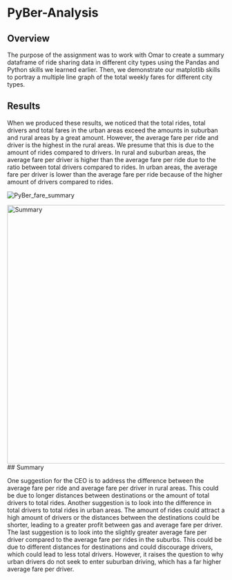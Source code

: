 # PyBer-Analysis

## Overview

The purpose of the assignment was to work with Omar to create a summary dataframe of ride sharing data in different city types using the Pandas and Python skills we learned earlier. Then, we demonstrate our matplotlib skills to portray a multiple line graph of the total weekly fares for different city types.

## Results

When we produced these results, we noticed that the total rides, total drivers and total fares in the urban areas exceed the amounts in suburban and rural areas by a great amount. However, the average fare per ride and driver is the highest in the rural areas. We presume that this is due to the amount of rides compared to drivers. In rural and suburban areas, the average fare per driver is higher than the average fare per ride due to the ratio between total drivers compared to rides. In urban areas, the average fare per driver is lower than the average fare per ride because of the higher amount of drivers compared to rides.

![PyBer_fare_summary](https://user-images.githubusercontent.com/85713532/125900029-65f851e6-9c00-4eb2-a670-5029502efb23.png)

<img width="597" alt="Summary" src="https://user-images.githubusercontent.com/85713532/125900116-c067aaf7-e586-46d2-80a1-cb777b15a996.png">
## Summary

One suggestion for the CEO is to address the difference between the average fare per ride and average fare per driver in rural areas. This could be due to longer distances between destinations or the amount of total drivers to total rides. Another suggestion is to look into the difference in total drivers to total rides in urban areas. The amount of rides could attract a high amount of drivers or the distances between the destinations could be shorter, leading to a greater profit between gas and average fare per driver. The last suggestion is to look into the slightly greater average fare per driver compared to the average fare per rides in the suburbs. This could be due to different distances for destinations and could discourage drivers, which could lead to less total drivers. However, it raises the question to why urban drivers do not seek to enter suburban driving, which has a far higher average fare per driver. 
